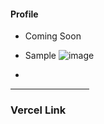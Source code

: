 #### Profile

- Coming Soon
- Sample
  ![image](https://github.com/user-attachments/assets/c68a0769-c653-40bb-9cad-c4cbcc64b1c2)

- <!-- https://boysenn.webflow.io/#home-->
  <div align=center>  


<hr width="25%">
  
<!-- <img width=200 height=200 src="https://user-images.githubusercontent.com/77758884/156876700-2967a25d-56e2-4664-a9e6-53f88503f517.png">
</div> -->

### Vercel Link
[](https://n-g.vercel.app/)
